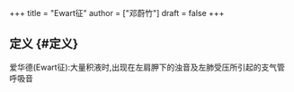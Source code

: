 +++
title = "Ewart征"
author = ["邓蔚竹"]
draft = false
+++

## 定义 {#定义}

爱华德(Ewart征):大量积液时,出现在左肩胛下的浊音及左肺受压所引起的支气管呼吸音